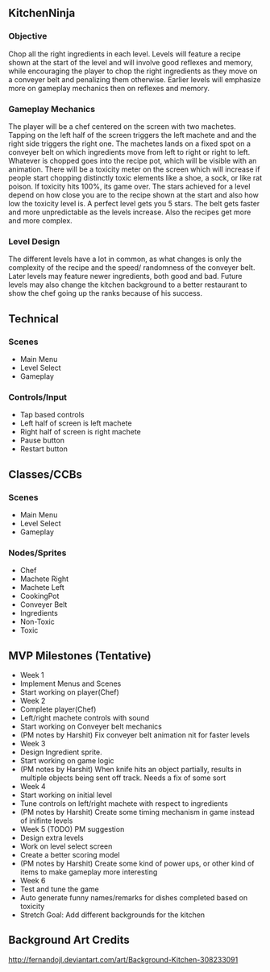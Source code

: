 ## KitchenNinja
### Objective
Chop all the right ingredients in each level. Levels will feature a recipe shown at the start of the level and will involve good reflexes and memory, while encouraging the player to chop the right ingredients as they move on a conveyer belt and penalizing them otherwise. Earlier levels will emphasize more on gameplay mechanics then on reflexes and memory.


### Gameplay Mechanics
The player will be a chef centered on the screen with two machetes. Tapping on the left half of the screen triggers the left machete and and the right side triggers the right one. The machetes lands on a fixed spot on a conveyer belt on which ingredients move from left to right or right to left. Whatever is chopped goes into the recipe pot, which will be visible with an animation. There will be a toxicity meter on the screen which will increase if people start chopping distinctly toxic elements like a shoe, a sock, or like rat poison. If toxicity hits 100%, its game over. The stars achieved for a level depend on how close you are to the recipe shown at the start and also how low the toxicity level is. A perfect level gets you 5 stars. The belt gets faster and more unpredictable as the levels increase. Also the recipes get more and more complex.


### Level Design
The different levels have a lot in common, as what changes is only the complexity of the recipe and the speed/ randomness of the conveyer belt. Later levels may feature newer ingredients, both good and bad. Future levels may also change the kitchen background to a better restaurant to show the chef going up the ranks because of his success.


## Technical
### Scenes
* Main Menu
* Level Select
* Gameplay

### Controls/Input
* Tap based controls
 * Left half of screen is left machete
 * Right half of screen is right machete
 * Pause button
 * Restart button


## Classes/CCBs
### Scenes
* Main Menu
* Level Select
* Gameplay

### Nodes/Sprites
* Chef
* Machete Right
* Machete Left
* CookingPot
* Conveyer Belt
* Ingredients
* Non-Toxic
* Toxic


## MVP Milestones (Tentative)
* Week 1
 * Implement Menus and Scenes
 * Start working on player(Chef)
* Week 2
 * Complete player(Chef)
 * Left/right machete controls with sound
 * Start working on Conveyer belt mechanics
 * (PM notes by Harshit) Fix conveyer belt animation nit for faster levels
* Week 3
 * Design Ingredient sprite.
 * Start working on game logic
 * (PM notes by Harshit) When knife hits an object partially, results in multiple objects being sent off track. Needs a fix of some sort
* Week 4
 * Start working on initial level
 * Tune controls on left/right machete with respect to ingredients
 * (PM notes by Harshit) Create some timing mechanism in game instead of inifinte levels
* Week 5 (TODO) PM suggestion
 * Design extra levels
 * Work on level select screen
 * Create a better scoring model
 * (PM notes by Harshit) Create some kind of power ups, or other kind of items to make gameplay more interesting
* Week 6
 * Test and tune the game
 * Auto generate funny names/remarks for dishes completed based on toxicity
 * Stretch Goal: Add different backgrounds for the kitchen

## Background Art Credits
http://fernandojl.deviantart.com/art/Background-Kitchen-308233091
